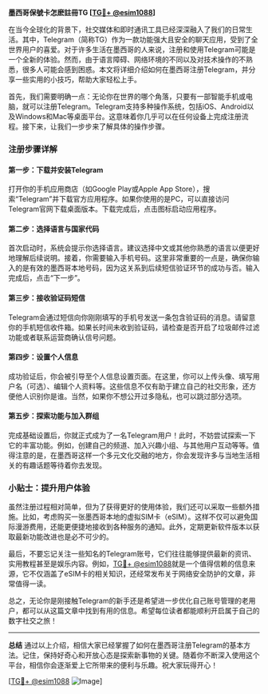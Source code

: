 **墨西哥保號卡怎麽註冊TG [[TG💪+ @esim1088](https://t.me/s/esim1088)]**

在当今全球化的背景下，社交媒体和即时通讯工具已经深深融入了我们的日常生活。其中，Telegram（简称TG）作为一款功能强大且安全的聊天应用，受到了全世界用户的喜爱。对于许多生活在墨西哥的人来说，注册和使用Telegram可能是一个全新的体验。然而，由于语言障碍、网络环境的不同以及对技术操作的不熟悉，很多人可能会感到困惑。本文将详细介绍如何在墨西哥注册Telegram，并分享一些实用的小技巧，帮助大家轻松上手。

首先，我们需要明确一点：无论你在世界的哪个角落，只要有一部智能手机或电脑，就可以注册Telegram。Telegram支持多种操作系统，包括iOS、Android以及Windows和Mac等桌面平台。这意味着你几乎可以在任何设备上完成注册流程。接下来，让我们一步步来了解具体的操作步骤。

### 注册步骤详解

#### 第一步：下载并安装Telegram
打开你的手机应用商店（如Google Play或Apple App Store），搜索“Telegram”并下载官方应用程序。如果你使用的是PC，可以直接访问Telegram官网下载桌面版本。下载完成后，点击图标启动应用程序。

#### 第二步：选择语言与国家代码
首次启动时，系统会提示你选择语言。建议选择中文或其他你熟悉的语言以便更好地理解后续说明。接着，你需要输入手机号码。这里非常重要的一点是，确保你输入的是有效的墨西哥本地号码，因为这关系到后续短信验证环节的成功与否。输入完成后，点击“下一步”。

#### 第三步：接收验证码短信
Telegram会通过短信向你刚刚填写的手机号发送一条包含验证码的消息。请留意你的手机短信收件箱。如果长时间未收到验证码，请检查是否开启了垃圾邮件过滤功能或者联系运营商确认信号问题。

#### 第四步：设置个人信息
成功验证后，你会被引导至个人信息设置页面。在这里，你可以上传头像、填写用户名（可选）、编辑个人资料等。这些信息不仅有助于建立自己的社交形象，还方便他人识别你是谁。当然，如果你不想公开过多隐私，也可以跳过部分选项。

#### 第五步：探索功能与加入群组
完成基础设置后，你就正式成为了一名Telegram用户！此时，不妨尝试探索一下它的丰富功能。例如，创建自己的频道、加入兴趣小组、与其他用户互动等等。值得注意的是，在墨西哥这样一个多元文化交融的地方，你会发现许多与当地生活相关的有趣话题等待着你去发现。

### 小贴士：提升用户体验

虽然注册过程相对简单，但为了获得更好的使用体验，我们还可以采取一些额外措施。比如，考虑购买一张墨西哥本地的虚拟SIM卡（eSIM）。这样不仅可以避免国际漫游费用，还能更便捷地接收到各种服务的通知。此外，定期更新软件版本以获取最新功能改进也是必不可少的。

最后，不要忘记关注一些知名的Telegram账号，它们往往能够提供最新的资讯、实用教程甚至是娱乐内容。例如，[TG💪+ @esim1088](https://t.me/s/esim1088)就是一个值得信赖的信息来源，它不仅涵盖了eSIM卡的相关知识，还经常发布关于网络安全防护的文章，非常值得一读。

总之，无论你是刚接触Telegram的新手还是希望进一步优化自己账号管理的老用户，都可以从这篇文章中找到有用的信息。希望每位读者都能顺利开启属于自己的数字社交之旅！

---

**总结**
通过以上介绍，相信大家已经掌握了如何在墨西哥注册Telegram的基本方法。记住，保持好奇心和开放心态是探索新事物的关键。随着你不断深入使用这个平台，相信你会逐渐爱上它所带来的便利与乐趣。祝大家玩得开心！

[[TG💪+ @esim1088](https://t.me/s/esim1088) ![Image](https://i.postimg.cc/4NQfJmqS/Snipaste-2025-05-13-00-14-12.png)]